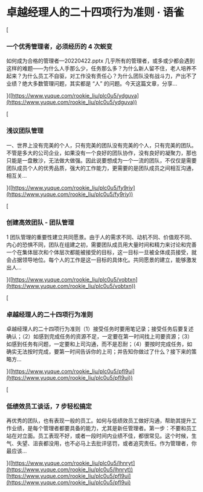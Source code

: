 # 卓越经理人的二十四项行为准则 · 语雀
\[

### 一个优秀管理者，必须经历的 4 次蜕变

如何成为合格的管理者—20220422.pptx 几乎所有的管理者，或多或少都会遇到这样的难题——为什么人手那么少，任务那么多？为什么新人留不住，老人培养不起来？为什么员工不自驱，对工作没有责任心？为什么团队没有战斗力，产出不了业绩？绝大多数管理问题，其实都是 “人” 的问题。今天这篇文章，分享...

]([https://www.yuque.com/rookie_liu/plc0u5/ydguva](https://www.yuque.com/rookie_liu/plc0u5/ydguva))

\[

### 浅议团队管理

一、世界上没有完美的个人，只有完美的团队没有完美的个人，只有完美的团队。不管是多大的公司企业，如果没有一个良好的团队协作，没有良好的凝聚力，那也只能是一盘散沙，无法做大做强。因此说要想成为一个一流的团队，不仅仅是需要团队成员个人的优秀品质，强大的工作能力，更需要的是团队成员之间相互沟通，相互关...

]([https://www.yuque.com/rookie_liu/plc0u5/fy9riy](https://www.yuque.com/rookie_liu/plc0u5/fy9riy))

\[

### 创建高效团队 - 团队管理

1 团队管理的重要性建立共同愿景。由于人的需求不同、动机不同、价值观不同、内心的恐惧不同，团队在组建之初，需要团队成员用大量时间和精力来讨论和完善一个在集体层次和个体层次都能被接受的目标，这一目标一旦被全体成员接受，就会占据领导地位。每个人的工作是这一目标的具体化。共同愿景的建立，能够激发出人...

]([https://www.yuque.com/rookie_liu/plc0u5/vobtxn](https://www.yuque.com/rookie_liu/plc0u5/vobtxn))

\[

### 卓越经理人的二十四项行为准则

卓越经理人的二十四项行为准则（1）接受任务时要用笔记录；接受任务后要复述确认；（2）如感到完成任务的资源不足，一定要在第一时间找上司要资源；（3）如感到任务有问题，一定要和上司沟通，而不是忍耐；（4）要按时完成任务，如确实无法按时完成，要第一时间告诉你的上司；并告知你做过了什么？接下来的策略方...

]([https://www.yuque.com/rookie_liu/plc0u5/pfl9ui](https://www.yuque.com/rookie_liu/plc0u5/pfl9ui))

\[

### 低绩效员工谈话，7 步轻松搞定

再优秀的团队，也有表现一般的员工。如何与低绩效员工做好沟通，帮助其提升工作业绩，是每个管理者都要具备的能力，尤其是新任管理者。第一步：不要和员工站在对立面。员工表现不好，或者一段时间内业绩不佳，都很常见。这个时候，生气、失望、沮丧都没用，也不必马上去批评惩罚，或者追究责任。作为管理者，你最应该...

]([https://www.yuque.com/rookie_liu/plc0u5/lhnryt](https://www.yuque.com/rookie_liu/plc0u5/lhnryt)) 
 [https://www.yuque.com/rookie_liu/plc0u5/pfl9ui](https://www.yuque.com/rookie_liu/plc0u5/pfl9ui)
